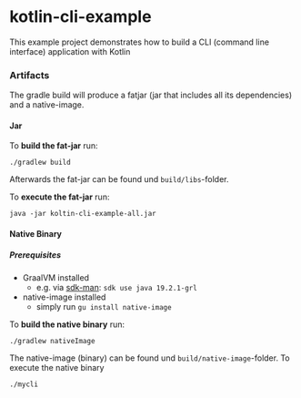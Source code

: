 # kotlin-cli-example

This example project demonstrates how to build a CLI (command line interface) application with Kotlin


### Artifacts
The gradle build will produce a fatjar (jar that includes all its dependencies) and a native-image.

#### Jar

To **build the fat-jar** run:

    ./gradlew build

Afterwards the fat-jar can be found und `build/libs`-folder. 

To **execute the fat-jar** run:

    java -jar koltin-cli-example-all.jar

#### Native Binary

##### Prerequisites
* GraalVM installed
    * e.g. via [sdk-man](https://sdkman.io/install): `sdk use java 19.2.1-grl`
* native-image installed
    * simply run `gu install native-image`

To **build the native binary** run:

    ./gradlew nativeImage

The native-image (binary) can be found und `build/native-image`-folder.
To execute the native binary

    ./mycli
